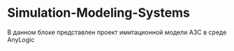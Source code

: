 # Simulation-Modeling-Systems
В данном блоке представлен проект имитационной модели АЗС в среде AnyLogic
